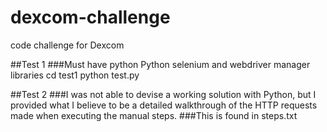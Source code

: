 # dexcom-challenge
code challenge for Dexcom

##Test 1
###Must have python Python selenium and webdriver manager libraries
cd test1
python test.py

##Test 2
###I was not able to devise a working solution with Python, but I provided what I believe to be a detailed walkthrough of the HTTP requests made when executing the manual steps.
###This is found in steps.txt
